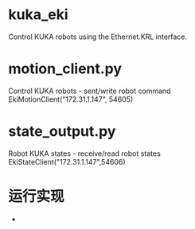 # kuka_eki
Control KUKA robots using the Ethernet.KRL interface.

# motion_client.py
Control KUKA robots - sent/write robot command \
EkiMotionClient("172.31.1.147", 54605)

# state_output.py
Robot KUKA states - receive/read robot states \
EkiStateClient("172.31.1.147",54606)


# 运行实现
-